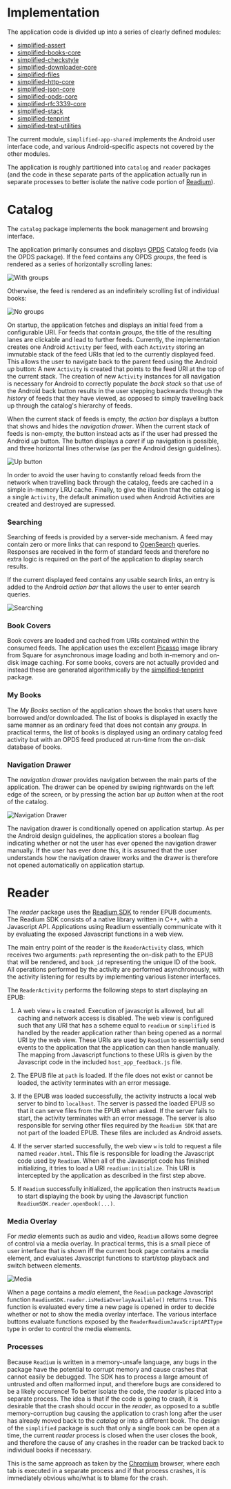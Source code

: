 Implementation
==============

The application code is divided up into a series of clearly
defined modules:

  * [simplified-assert](../simplified-assert/README.md)
  * [simplified-books-core](../simplified-books-core/README.md)
  * [simplified-checkstyle](../simplified-checkstyle/README.md)
  * [simplified-downloader-core](../simplified-downloader-core/README.md)
  * [simplified-files](../simplified-files/README.md)
  * [simplified-http-core](../simplified-http-core/README.md)
  * [simplified-json-core](../simplified-json-core/README.md)
  * [simplified-opds-core](../simplified-opds-core/README.md)
  * [simplified-rfc3339-core](../simplified-rfc3339-core/README.md)
  * [simplified-stack](../simplified-stack/README.md)
  * [simplified-tenprint](../simplified-tenprint/README.md)
  * [simplified-test-utilities](../simplified-test-utilities/README.md)

The current module, `simplified-app-shared` implements the Android
user interface code, and various Android-specific aspects not covered
by the other modules.

The application is roughly partitioned into `catalog` and `reader` packages
(and the code in these separate parts of the application actually run
in separate processes to better isolate the native code portion of
[Readium](http://github.com/nypl/readium-sdk)).

Catalog
=======

The `catalog` package implements the book management and browsing interface.

The application primarily consumes and displays [OPDS](http://opds-spec.org/)
Catalog feeds (via the OPDS package). If the feed contains any OPDS
_groups_, the feed is rendered as a series of horizontally scrolling
lanes:

![With groups](src/main/png/groups.png)

Otherwise, the feed is rendered as an indefinitely scrolling list of individual books:

![No groups](src/main/png/no_groups.png)

On startup, the application fetches and displays an initial feed from
a configurable URI. For feeds that contain _groups_, the title of the
resulting lanes are clickable and lead to further feeds. Currently,
the implementation creates one Android `Activity` per feed, with each
`Activity` storing an immutable stack of the feed URIs that led to the
currently displayed feed. This allows the user to navigate back to the
parent feed using the Android _up_ button: A new `Activity` is created
that points to the feed URI at the top of the current stack. The
creation of new `Activity` instances for all navigation is necessary
for Android to correctly populate the _back stack_ so that use of the
Android back button results in the user stepping backwards through
the _history_ of feeds that they have viewed, as opposed to simply
travelling back up through the catalog's hierarchy of feeds.

When the current stack of feeds is empty, the _action bar_ displays a
button that shows and hides the _navigation drawer_. When the current
stack of feeds is non-empty, the button instead acts as if the user
had pressed the Android _up_ button. The button displays a _caret_
if up navigation is possible, and three horizontal lines otherwise
(as per the Android design guidelines).

![Up button](src/main/png/up_button.png)

In order to avoid the user having to constantly reload feeds from the
network when travelling back through the catalog, feeds are cached
in a simple in-memory LRU cache. Finally, to give the illusion that
the catalog is a single `Activity`, the default animation used when
Android Activities are created and destroyed are supressed.

### Searching

Searching of feeds is provided by a server-side mechanism. A feed
may contain zero or more links that can respond to
[OpenSearch](http://www.opensearch.org/Specifications/OpenSearch/1.1)
queries. Responses are received in the form of standard feeds and
therefore no extra logic is required on the part of the application
to display search results.

If the current displayed feed contains any usable search links, an
entry is added to the Android _action bar_ that allows the user to
enter search queries.

![Searching](src/main/png/search.png)

### Book Covers

Book covers are loaded and cached from URIs contained
within the consumed feeds. The application uses the excellent
[Picasso](https://square.github.io/picasso/) image library from Square
for asynchronous image loading and both in-memory and on-disk image
caching. For some books, covers are not actually provided and instead
these are generated algorithmically by the
[simplified-tenprint](../simplified-tenprint/README.md)
package.

### My Books

The _My Books_ section of the application shows the books that users
have borrowed and/or downloaded. The list of books is displayed in
exactly the same manner as an ordinary feed that does not contain any
_groups_. In practical terms, the list of books is displayed using
an ordinary catalog feed activity but with an OPDS feed produced at
run-time from the on-disk database of books.

### Navigation Drawer

The _navigation drawer_ provides navigation between the main parts
of the application. The drawer can be opened by swiping rightwards on
the left edge of the screen, or by pressing the action bar _up button_
when at the root of the catalog.

![Navigation Drawer](src/main/png/drawer.png)

The navigation drawer is conditionally opened on application
startup. As per the Android design guidelines, the application stores
a boolean flag indicating whether or not the user has ever opened
the navigation drawer manually. If the user has ever done this, it
is assumed that the user understands how the navigation drawer works
and the drawer is therefore not opened automatically on application
startup.

Reader
======

The _reader_ package uses the [Readium SDK](http://github.com/nypl/readium-sdk)
to render EPUB documents. The Readium SDK consists of a native library
written in C++, with a Javascript API. Applications using Readium
essentially communicate with it by evaluating the exposed Javascript
functions in a web view.

The main entry point of the reader is the `ReaderActivity` class,
which receives two arguments: `path` representing the on-disk path
to the EPUB that will be rendered, and `book_id` representing the
unique ID of the book. All operations performed by the activity are
performed asynchronously, with the activity listening for results by
implementing various listener interfaces.

The `ReaderActivity` performs the following steps to start displaying
an EPUB:

1. A web view `w` is created. Execution of javascript is allowed,
   but all caching and network access is disabled. The web view is
   configured such that any URI that has a scheme equal to `readium`
   or `simplified` is handled by the reader application rather than
   being opened as a normal URI by the web view. These URIs are used by
   `Readium` to essentially send events to the application that the
   application can then handle manually. The mapping from Javascript
   functions to these URIs is given by the Javascript code in the included
   `host_app_feedback.js` file.

2. The EPUB file at `path` is loaded. If the file does not exist or
   cannot be loaded, the activity terminates with an error message.

3. If the EPUB was loaded successfully, the activity instructs a local
   web server to bind to `localhost`. The server is passed the loaded EPUB
   so that it can serve files from the EPUB when asked. If the server
   fails to start, the activity terminates with an error message. The
   server is also responsible for serving other files required by the
   `Readium SDK` that are not part of the loaded EPUB. These files are
   included as Android assets.

4. If the server started successfully, the web view `w` is told
   to request a file named `reader.html`. This file is responsible
   for loading the Javascript code used by `Readium`. When all of the
   Javascript code has finished initializing, it tries to load a URI
   `readium:initialize`. This URI is intercepted by the application as
   described in the first step above.

5. If `Readium` successfully initialized, the application then
   instructs `Readium` to start displaying the book by using the
   Javascript function `ReadiumSDK.reader.openBook(...)`.

### Media Overlay

For _media_ elements such as audio and video, `Readium` allows some
degree of control via a media overlay. In practical terms, this is
a small piece of user interface that is shown iff the current book
page contains a media element, and evaluates Javascript functions to
start/stop playback and switch between elements.

![Media](src/main/png/media_overlay.png)

When a page contains a _media_ element, the `Readium` package
Javascript function `ReadiumSDK.reader.isMediaOverlayAvailable()`
returns `true`. This function is evaluated every time a new page is
opened in order to decide whether or not to show the media overlay
interface. The various interface buttons evaluate functions exposed
by the `ReaderReadiumJavaScriptAPIType` type in order to control the
media elements.

### Processes

Because `Readium` is written in a memory-unsafe language, any bugs in
the package have the potential to corrupt memory and cause crashes that
cannot easily be debugged. The SDK has to process a large amount of
untrusted and often malformed input, and therefore bugs are considered
to be a likely occurence! To better isolate the code, the _reader_ is
placed into a separate process. The idea is that if the code is going
to crash, it is desirable that the crash should occur in the _reader_,
as opposed to a subtle memory-corruption bug causing the application
to crash long after the user has already moved back to the _catalog_ or
into a different book. The design of the `simplified` package is such
that only a single book can be open at a time, the current _reader_
process is closed when the user closes the book, and therefore the
cause of any crashes in the reader can be tracked back to individual
books if necessary.

This is the same approach as taken by the
[Chromium](http://chromium.org/) browser, where each tab is executed
in a separate process and if that process crashes, it is immediately
obvious who/what is to blame for the crash.

